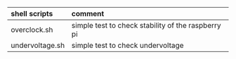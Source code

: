 | shell scripts   | comment                                            |
| :-------------- | :------------------------------------------------- |
| overclock.sh    | simple test to check stability of the raspberry pi |
| undervoltage.sh | simple test to check undervoltage                  |
